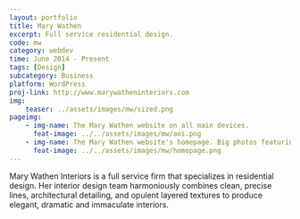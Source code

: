 ```yaml
---
layout: portfolio
title: Mary Wathen
excerpt: Full service residential design.
code: mw
category: webdev
time: June 2014 - Present
tags: [Design]
subcategory: Business
platform: WordPress
proj-link: http://www.marywatheninteriors.com
img:
    teaser: ../assets/images/mw/sized.png
pageimg:
    - img-name: The Mary Wathen website on all main devices.
      feat-image: ../../assets/images/mw/aoi.png
    - img-name: The Mary Wathen website's homepage. Big photos featuring the client's work were prominent, as the client's service is to create visually appealing interior designs.
      feat-image: ../../assets/images/mw/homepage.png
---
```


Mary Wathen Interiors is a full service firm that specializes in residential design. Her interior design team harmoniously combines clean, precise lines, architectural detailing, and opulent layered textures to produce elegant, dramatic and immaculate interiors.
